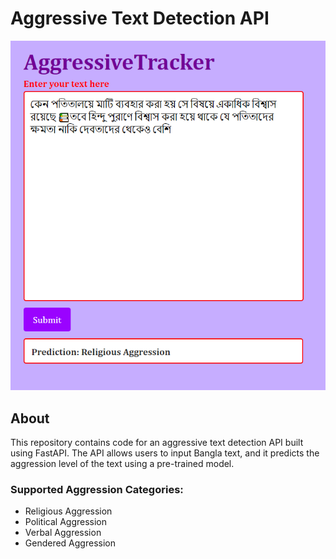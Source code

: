 # Aggressive Text Detection API

![Aggressive Text Detection](Aggressive_Text_FastAPI.PNG)

## About

This repository contains code for an aggressive text detection API built using FastAPI. The API allows users to input Bangla text, and it predicts the aggression level of the text using a pre-trained model.

### Supported Aggression Categories:

- Religious Aggression
- Political Aggression
- Verbal Aggression
- Gendered Aggression



